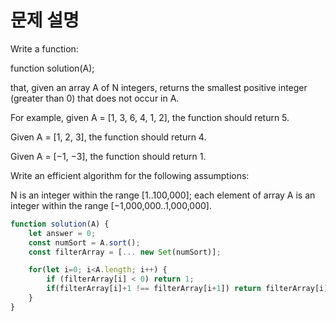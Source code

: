 # 문제 설명
Write a function:

function solution(A);

that, given an array A of N integers, returns the smallest positive integer (greater than 0) that does not occur in A.

For example, given A = [1, 3, 6, 4, 1, 2], the function should return 5.

Given A = [1, 2, 3], the function should return 4.

Given A = [−1, −3], the function should return 1.

Write an efficient algorithm for the following assumptions:

N is an integer within the range [1..100,000];
each element of array A is an integer within the range [−1,000,000..1,000,000].


``` javascript
function solution(A) {
    let answer = 0;
    const numSort = A.sort();
    const filterArray = [... new Set(numSort)];

    for(let i=0; i<A.length; i++) {
        if (filterArray[i] < 0) return 1;
        if(filterArray[i]+1 !== filterArray[i+1]) return filterArray[i] + 1
    }
}
```